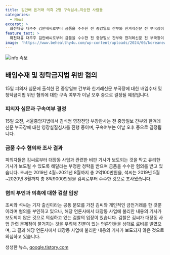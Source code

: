 ```yaml
---
title: 김만배 돈거래 의혹 2명 구속심사…죄송한 사람들
categories:
  - News
excerpt: >
  화천대유 대주주 김만배씨로부터 금품을 수수한 전 중앙일보 간부와 한겨레신문 전 부국장이 구속 전 피의자 심문에 출석하며, 김씨의 대장동 사업 관련 부정적 보도를 막기 위한 혐의가 수사 중이다. 조씨는 2억100만원, 석씨는 8억9000만원을 김씨로부터 수수했다는 의혹이 있다. 그러나 그들은 이를 부인하며, 개인적인 금전거래를 빼고는 어떤 점에서도 혐의를 받아들이지 않고 있다. 해당 사건은 지난해 1월부터 1년3개월이 지난 지금, 구속영장이 청구되었다. 구속여부는 이날 오후 중으로 결정될 것으로 보인다.
feature_text: >
  화천대유 대주주 김만배씨로부터 금품을 수수한 전 중앙일보 간부와 한겨레신문 전 부국장이 구속 전 피의자 심문에 출석하며, 김씨의 대장동 사업 관련 부정적 보도를 막기 위한 혐의가 수사 중이다. 조씨는 2억100만원, 석씨는 8억9000만원을 김씨로부터 수수했다는 의혹이 있다. 그러나 그들은 이를 부인하며, 개인적인 금전거래를 빼고는 어떤 점에서도 혐의를 받아들이지 않고 있다. 해당 사건은 지난해 1월부터 1년3개월이 지난 지금, 구속영장이 청구되었다. 구속여부는 이날 오후 중으로 결정될 것으로 보인다.
image: 'https://www.behealthy4u.com/wp-content/uploads/2024/06/koreanews.jpg'
---
```


<p><img src="https://www.behealthy4u.com/wp-content/uploads/2024/06/koreanews.jpg" alt="info 속보" /></p>

<h2 data-ke-size="size26">배임수재 및 청탁금지법 위반 혐의</h2>

<p data-ke-size="size16">15일 피의자 심문에 출석한 전 중앙일보 간부와 한겨레신문 부국장에 대한 배임수재 및 청탁금지법 위반 혐의에 대한 구속 여부가 이날 오후 중으로 결정될 예정입니다.</p>

<h3>피의자 심문과 구속여부 결정</h3>

<p data-ke-size="size16">15일 오전, 서울중앙지법에서 김석범 영장전담 부장판사는 전 중앙일보 간부와 한겨레신문 부국장에 대한 영장실질심사를 진행 중이며, 구속여부는 이날 오후 중으로 결정됩니다.</p>

<h3>금품 수수 혐의와 조사 결과</h3>

<p data-ke-size="size16">피의자들은 김씨로부터 대장동 사업과 관련한 비판 기사가 보도되는 것을 막고 유리한 기사가 보도될 수 있도록 해달라는 부정한 청탁을 받으며 금품을 수수한 혐의를 받고 있습니다. 조씨는 2019년 4월~2021년 8월까지 총 2억100만원을, 석씨는 2019년 5월~2020년 8월까지 총 8억9000만원을 김씨로부터 수수한 것으로 조사됐습니다.</p>

<h3>혐의 부인과 의혹에 대한 검찰 입장</h3>

<p data-ke-size="size16">조씨와 석씨는 기자 출신이라는 공통 분모를 가진 김씨와 개인적인 금전거래를 한 것뿐이라며 혐의를 부인하고 있으나, 해당 언론사에서 대장동 사업에 불리한 내용의 기사가 보도되지 않은 것으로 의심하고 있는 검찰의 입장이 있습니다. 검찰은 김씨가 대장동 사업 관련 문제점이 불거지는 것을 우려해 친분이 있는 언론인들을 상대로 로비를 벌였으며, 그 결과 해당 언론사에서 대장동 사업에 불리한 내용의 기사가 보도되지 않은 것으로 의심하고 있습니다.</p>
생생한 뉴스, <a href="https://qoogle.tistory.com" rel="dofollow">qoogle.tistory.com</a>


